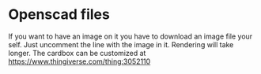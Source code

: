 # Openscad files
If you want to have an image on it you have to download an image file your self.
Just uncomment the line with the image in it.
Rendering will take longer.
The cardbox can be customized at https://www.thingiverse.com/thing:3052110

